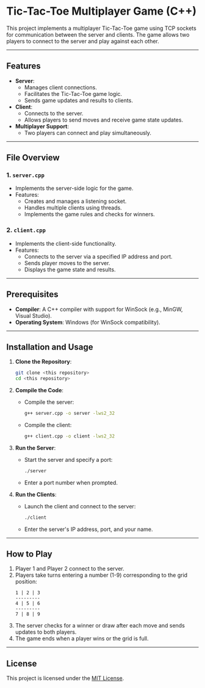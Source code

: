 
# Tic-Tac-Toe Multiplayer Game (C++)

This project implements a multiplayer Tic-Tac-Toe game using TCP sockets for communication between the server and clients. The game allows two players to connect to the server and play against each other.

---

## Features

- **Server**:
  - Manages client connections.
  - Facilitates the Tic-Tac-Toe game logic.
  - Sends game updates and results to clients.
- **Client**:
  - Connects to the server.
  - Allows players to send moves and receive game state updates.
- **Multiplayer Support**:
  - Two players can connect and play simultaneously.

---

## File Overview

### 1. `server.cpp`
- Implements the server-side logic for the game.
- Features:
  - Creates and manages a listening socket.
  - Handles multiple clients using threads.
  - Implements the game rules and checks for winners.

### 2. `client.cpp`
- Implements the client-side functionality.
- Features:
  - Connects to the server via a specified IP address and port.
  - Sends player moves to the server.
  - Displays the game state and results.

---

## Prerequisites

- **Compiler**: A C++ compiler with support for WinSock (e.g., MinGW, Visual Studio).
- **Operating System**: Windows (for WinSock compatibility).

---

## Installation and Usage

1. **Clone the Repository**:
   ```bash
   git clone <this repository>
   cd <this repository>
   ```

2. **Compile the Code**:
   - Compile the server:
     ```bash
     g++ server.cpp -o server -lws2_32
     ```
   - Compile the client:
     ```bash
     g++ client.cpp -o client -lws2_32
     ```

3. **Run the Server**:
   - Start the server and specify a port:
     ```bash
     ./server
     ```
   - Enter a port number when prompted.

4. **Run the Clients**:
   - Launch the client and connect to the server:
     ```bash
     ./client
     ```
   - Enter the server's IP address, port, and your name.

---

## How to Play

1. Player 1 and Player 2 connect to the server.
2. Players take turns entering a number (1-9) corresponding to the grid position:
   ```
   1 | 2 | 3
   ---------
   4 | 5 | 6
   ---------
   7 | 8 | 9
   ```
3. The server checks for a winner or draw after each move and sends updates to both players.
4. The game ends when a player wins or the grid is full.

---

## License

This project is licensed under the [MIT License](LICENSE).
